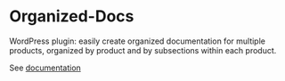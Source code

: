 Organized-Docs
==============

WordPress plugin: easily create organized documentation for multiple products, organized by product and by subsections within each product.


See [documentation](http://isabelcastillo.com/docs/category/organized-docs-wordpress-plugin)